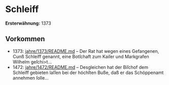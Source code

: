 # Schleiff

**Ersterwähnung:** 1373

## Vorkommen
- 1373: [jahre/1373/README.md](../jahre/1373/README.md) – Der Rat hat wegen eines Gefangenen, Cunß Schleiff
genannt, eine Botſchaft zum Kaiſer und Markgrafen Wilhelm
geſchi>t...
- 1472: [jahre/1472/README.md](../jahre/1472/README.md) – Desgleichen
hat der Biſchof dem Schleiff gebieten laſſen bei der höchſten
Buße, daß er das Schöppenamt annehmen ſolle...

